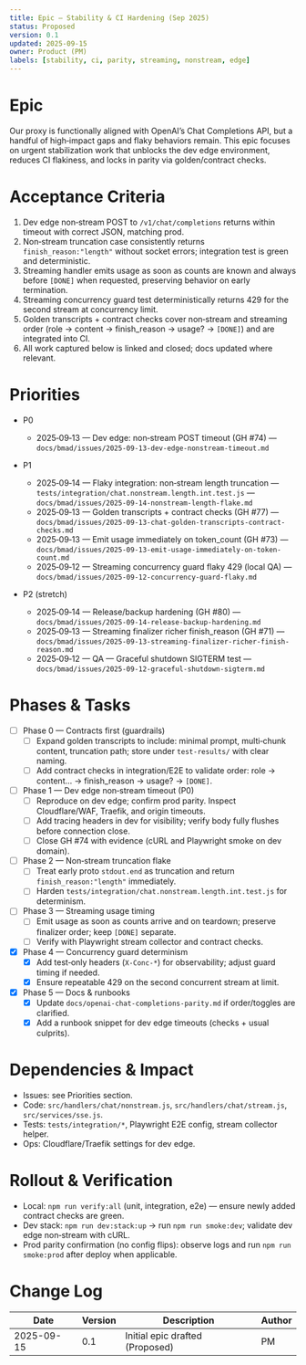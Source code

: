 ```yaml
---
title: Epic — Stability & CI Hardening (Sep 2025)
status: Proposed
version: 0.1
updated: 2025-09-15
owner: Product (PM)
labels: [stability, ci, parity, streaming, nonstream, edge]
---
```


# Epic

Our proxy is functionally aligned with OpenAI’s Chat Completions API, but a handful of high‑impact gaps and flaky behaviors remain. This epic focuses on urgent stabilization work that unblocks the dev edge environment, reduces CI flakiness, and locks in parity via golden/contract checks.

# Acceptance Criteria

1. Dev edge non‑stream POST to `/v1/chat/completions` returns within timeout with correct JSON, matching prod.
2. Non‑stream truncation case consistently returns `finish_reason:"length"` without socket errors; integration test is green and deterministic.
3. Streaming handler emits usage as soon as counts are known and always before `[DONE]` when requested, preserving behavior on early termination.
4. Streaming concurrency guard test deterministically returns 429 for the second stream at concurrency limit.
5. Golden transcripts + contract checks cover non‑stream and streaming order (role → content → finish_reason → usage? → `[DONE]`) and are integrated into CI.
6. All work captured below is linked and closed; docs updated where relevant.

# Priorities

- P0
  - 2025‑09‑13 — Dev edge: non‑stream POST timeout (GH #74) — `docs/bmad/issues/2025-09-13-dev-edge-nonstream-timeout.md`

- P1
  - 2025‑09‑14 — Flaky integration: non‑stream length truncation — `tests/integration/chat.nonstream.length.int.test.js` — `docs/bmad/issues/2025-09-14-nonstream-length-flake.md`
  - 2025‑09‑13 — Golden transcripts + contract checks (GH #77) — `docs/bmad/issues/2025-09-13-chat-golden-transcripts-contract-checks.md`
  - 2025‑09‑13 — Emit usage immediately on token_count (GH #73) — `docs/bmad/issues/2025-09-13-emit-usage-immediately-on-token-count.md`
  - 2025‑09‑12 — Streaming concurrency guard flaky 429 (local QA) — `docs/bmad/issues/2025-09-12-concurrency-guard-flaky.md`

- P2 (stretch)
  - 2025‑09‑14 — Release/backup hardening (GH #80) — `docs/bmad/issues/2025-09-14-release-backup-hardening.md`
  - 2025‑09‑13 — Streaming finalizer richer finish_reason (GH #71) — `docs/bmad/issues/2025-09-13-streaming-finalizer-richer-finish-reason.md`
  - 2025‑09‑12 — QA — Graceful shutdown SIGTERM test — `docs/bmad/issues/2025-09-12-graceful-shutdown-sigterm.md`

# Phases & Tasks

- [ ] Phase 0 — Contracts first (guardrails)
  - [ ] Expand golden transcripts to include: minimal prompt, multi‑chunk content, truncation path; store under `test-results/` with clear naming.
  - [ ] Add contract checks in integration/E2E to validate order: role → content… → finish_reason → usage? → `[DONE]`.

- [ ] Phase 1 — Dev edge non‑stream timeout (P0)
  - [ ] Reproduce on dev edge; confirm prod parity. Inspect Cloudflare/WAF, Traefik, and origin timeouts.
  - [ ] Add tracing headers in dev for visibility; verify body fully flushes before connection close.
  - [ ] Close GH #74 with evidence (cURL and Playwright smoke on dev domain).

- [ ] Phase 2 — Non‑stream truncation flake
  - [ ] Treat early proto `stdout.end` as truncation and return `finish_reason:"length"` immediately.
  - [ ] Harden `tests/integration/chat.nonstream.length.int.test.js` for determinism.

- [ ] Phase 3 — Streaming usage timing
  - [ ] Emit usage as soon as counts arrive and on teardown; preserve finalizer order; keep `[DONE]` separate.
  - [ ] Verify with Playwright stream collector and contract checks.

- [x] Phase 4 — Concurrency guard determinism
  - [x] Add test‑only headers (`X-Conc-*`) for observability; adjust guard timing if needed.
  - [x] Ensure repeatable 429 on the second concurrent stream at limit.

- [x] Phase 5 — Docs & runbooks
  - [x] Update `docs/openai-chat-completions-parity.md` if order/toggles are clarified.
  - [x] Add a runbook snippet for dev edge timeouts (checks + usual culprits).

# Dependencies & Impact

- Issues: see Priorities section.
- Code: `src/handlers/chat/nonstream.js`, `src/handlers/chat/stream.js`, `src/services/sse.js`.
- Tests: `tests/integration/*`, Playwright E2E config, stream collector helper.
- Ops: Cloudflare/Traefik settings for dev edge.

# Rollout & Verification

- Local: `npm run verify:all` (unit, integration, e2e) — ensure newly added contract checks are green.
- Dev stack: `npm run dev:stack:up` → run `npm run smoke:dev`; validate dev edge non‑stream with cURL.
- Prod parity confirmation (no config flips): observe logs and run `npm run smoke:prod` after deploy when applicable.

# Change Log

| Date       | Version | Description                     | Author |
| ---------- | ------- | ------------------------------- | ------ |
| 2025-09-15 | 0.1     | Initial epic drafted (Proposed) | PM     |
